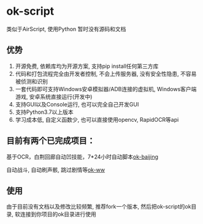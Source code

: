 # ok-script

类似于AirScript, 使用Python
暂时没有源码和文档

## 优势

1. 开源免费, 依赖库均为开源方案, 支持pip install任何第三方库
2. 代码和打包流程完全由开发者控制, 不会上传服务器, 没有安全性隐患, 不容易被侦测和识别
3. 一套代码即可支持Windows安卓模拟器/ADB连接的虚拟机, Windows客户端游戏, 安卓系统直接运行(开发中)
4. 支持GUI以及Console运行, 也可以完全自己开发GUI
5. 支持Python3.7以上版本
6. 学习成本低, 自定义函数少, 也可以直接使用opencv, RapidOCR等api

## 目前有两个已完成项目：

基于OCR，白荆回廊自动凹技能，7*24小时自动脚本[ok-baijing](https://github.com/ok-oldking/ok-baijing)

自动战斗, 自动刷声骸, 跳过剧情等[ok-ww](https://github.com/ok-oldking/ok-wuthering-waves)

## 使用

由于目前没有文档以及修改比较频繁, 推荐fork一个版本, 然后把ok-script的ok目录, 软连接到你项目的ok目录进行使用

